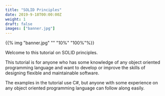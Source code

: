 ```yaml
---
title: "SOLID Principles"
date: 2019-9-18T00:00:00Z
weight: 1
draft: false
images: ["banner.jpg"]
---
```


{{% img "banner.jpg" "" "10%" "100%"%}}

Welcome to this tutorial on SOLID principles.

This tutorial is for anyone who has some knowledge of any object oriented programming language and want to develop or improve the skills of designing flexible and maintainable software.

The examples in the tutorial use C#, but anyone with some experience on any object oriented programming language can follow along easily.
